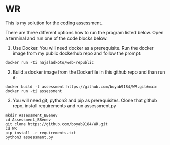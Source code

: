 # WR

This is my solution for the coding assessment.

There are three different options how to run the program listed below.
Open a terminal and run one of the code blocks below.

1. Use Docker. You will need docker as a prerequisite. Run the docker image from my public dockerhub repo and follow the prompt:
```
docker run -ti najsladkoto/web-republic
```

2. Build a docker image from the Dockerfile in this github repo and than run it:
```
docker build -t assessment https://github.com/boyab9184/WR.git#main
docker run -ti assessment
```

3. You will need git, python3 and pip as prerequisites. Clone that github repo, install requirements and run assessment.py
```
mkdir Assessment_BBenev
cd Assessment_BBenev
git clone https://github.com/boyab9184/WR.git
cd WR
pip install -r requirements.txt
python3 assessment.py
```